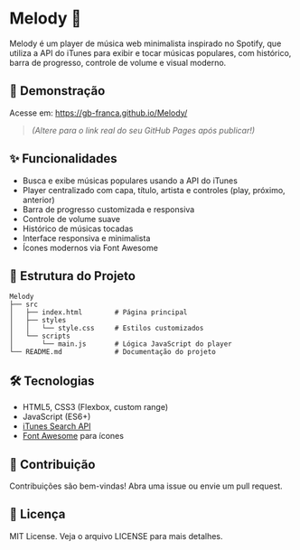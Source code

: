 # Melody 🎵

Melody é um player de música web minimalista inspirado no Spotify, que utiliza a API do iTunes para exibir e tocar músicas populares, com histórico, barra de progresso, controle de volume e visual moderno.

## 🚀 Demonstração

Acesse em: https://gb-franca.github.io/Melody/
> *(Altere para o link real do seu GitHub Pages após publicar!)*

## ✨ Funcionalidades

- Busca e exibe músicas populares usando a API do iTunes
- Player centralizado com capa, título, artista e controles (play, próximo, anterior)
- Barra de progresso customizada e responsiva
- Controle de volume suave
- Histórico de músicas tocadas
- Interface responsiva e minimalista
- Ícones modernos via Font Awesome

## 📁 Estrutura do Projeto

```
Melody
├── src
│   ├── index.html        # Página principal
│   ├── styles
│   │   └── style.css     # Estilos customizados
│   └── scripts
│       └── main.js       # Lógica JavaScript do player
└── README.md             # Documentação do projeto
```

## 🛠️ Tecnologias

- HTML5, CSS3 (Flexbox, custom range)
- JavaScript (ES6+)
- [iTunes Search API](https://affiliate.itunes.apple.com/resources/documentation/itunes-store-web-service-search-api/)
- [Font Awesome](https://fontawesome.com/) para ícones

## 🤝 Contribuição

Contribuições são bem-vindas! Abra uma issue ou envie um pull request.

## 📄 Licença

MIT License. Veja o arquivo LICENSE para mais detalhes.
